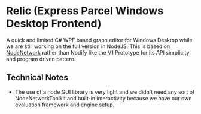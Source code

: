 # Relic (Express Parcel Windows Desktop Frontend)

A quick and limited C# WPF based graph editor for Windows Desktop while we are still working on the full version in NodeJS. This is based on [NodeNetwork](https://www.nuget.org/packages/NodeNetwork/) rather than Nodify like the V1 Prototype for its API simplicity and program driven pattern.

## Technical Notes

* The use of a node GUI library is very light and we didn't need any sort of NodeNetworkToolkit and built-in interactivity because we have our own evaluation framework and engine setup.